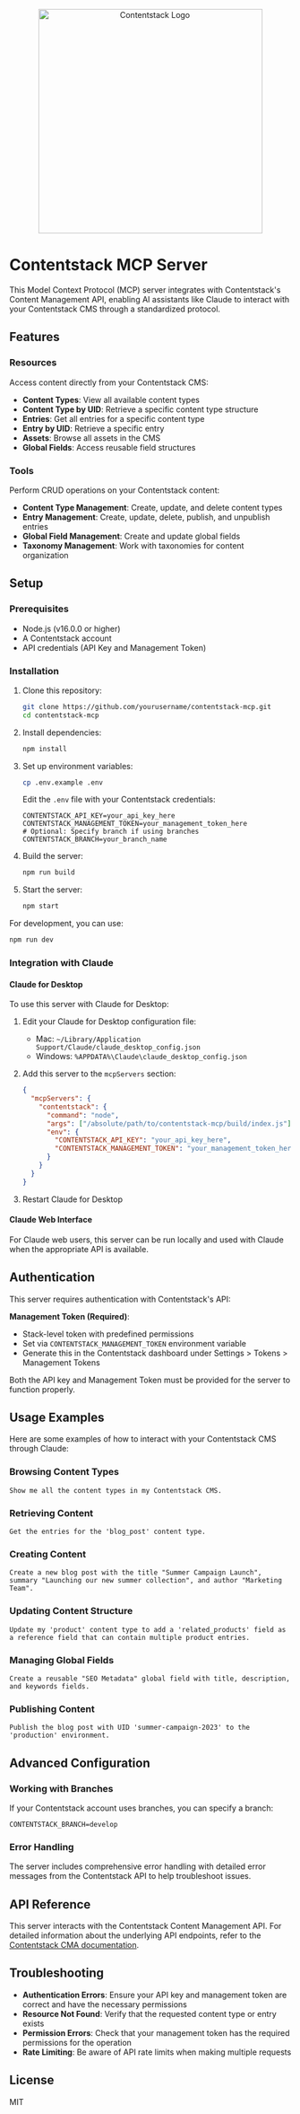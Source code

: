 <p align="center">
  <img src="https://images.contentstack.io/v3/assets/bltc5a09bf374882538/blt8f67099566c9b566/6397cbe80f17b871a8a6898b/contentstack_logo.png" alt="Contentstack Logo" width="400"/>
</p>

# Contentstack MCP Server

This Model Context Protocol (MCP) server integrates with Contentstack's Content Management API, enabling AI assistants like Claude to interact with your Contentstack CMS through a standardized protocol.

## Features

### Resources
Access content directly from your Contentstack CMS:
- **Content Types**: View all available content types
- **Content Type by UID**: Retrieve a specific content type structure
- **Entries**: Get all entries for a specific content type
- **Entry by UID**: Retrieve a specific entry
- **Assets**: Browse all assets in the CMS
- **Global Fields**: Access reusable field structures

### Tools
Perform CRUD operations on your Contentstack content:
- **Content Type Management**: Create, update, and delete content types
- **Entry Management**: Create, update, delete, publish, and unpublish entries
- **Global Field Management**: Create and update global fields
- **Taxonomy Management**: Work with taxonomies for content organization

## Setup

### Prerequisites
- Node.js (v16.0.0 or higher)
- A Contentstack account
- API credentials (API Key and Management Token)

### Installation

1. Clone this repository:
   ```bash
   git clone https://github.com/yourusername/contentstack-mcp.git
   cd contentstack-mcp
   ```

2. Install dependencies:
   ```bash
   npm install
   ```

3. Set up environment variables:
   ```bash
   cp .env.example .env
   ```
   
   Edit the `.env` file with your Contentstack credentials:
   ```
   CONTENTSTACK_API_KEY=your_api_key_here
   CONTENTSTACK_MANAGEMENT_TOKEN=your_management_token_here
   # Optional: Specify branch if using branches
   CONTENTSTACK_BRANCH=your_branch_name
   ```

4. Build the server:
   ```bash
   npm run build
   ```

5. Start the server:
   ```bash
   npm start
   ```

For development, you can use:
```bash
npm run dev
```

### Integration with Claude

#### Claude for Desktop

To use this server with Claude for Desktop:

1. Edit your Claude for Desktop configuration file:
   - Mac: `~/Library/Application Support/Claude/claude_desktop_config.json`
   - Windows: `%APPDATA%\Claude\claude_desktop_config.json`

2. Add this server to the `mcpServers` section:
   ```json
   {
     "mcpServers": {
       "contentstack": {
         "command": "node",
         "args": ["/absolute/path/to/contentstack-mcp/build/index.js"],
         "env": {
           "CONTENTSTACK_API_KEY": "your_api_key_here",
           "CONTENTSTACK_MANAGEMENT_TOKEN": "your_management_token_here"
         }
       }
     }
   }
   ```

3. Restart Claude for Desktop

#### Claude Web Interface

For Claude web users, this server can be run locally and used with Claude when the appropriate API is available.

## Authentication

This server requires authentication with Contentstack's API:

**Management Token (Required)**:
- Stack-level token with predefined permissions
- Set via `CONTENTSTACK_MANAGEMENT_TOKEN` environment variable
- Generate this in the Contentstack dashboard under Settings > Tokens > Management Tokens

Both the API key and Management Token must be provided for the server to function properly.

## Usage Examples

Here are some examples of how to interact with your Contentstack CMS through Claude:

### Browsing Content Types
```
Show me all the content types in my Contentstack CMS.
```

### Retrieving Content
```
Get the entries for the 'blog_post' content type.
```

### Creating Content
```
Create a new blog post with the title "Summer Campaign Launch", summary "Launching our new summer collection", and author "Marketing Team".
```

### Updating Content Structure
```
Update my 'product' content type to add a 'related_products' field as a reference field that can contain multiple product entries.
```

### Managing Global Fields
```
Create a reusable "SEO Metadata" global field with title, description, and keywords fields.
```

### Publishing Content
```
Publish the blog post with UID 'summer-campaign-2023' to the 'production' environment.
```

## Advanced Configuration

### Working with Branches

If your Contentstack account uses branches, you can specify a branch:

```
CONTENTSTACK_BRANCH=develop
```

### Error Handling

The server includes comprehensive error handling with detailed error messages from the Contentstack API to help troubleshoot issues.

## API Reference

This server interacts with the Contentstack Content Management API. For detailed information about the underlying API endpoints, refer to the [Contentstack CMA documentation](https://www.contentstack.com/docs/developers/apis/content-management-api/).

## Troubleshooting

- **Authentication Errors**: Ensure your API key and management token are correct and have the necessary permissions
- **Resource Not Found**: Verify that the requested content type or entry exists
- **Permission Errors**: Check that your management token has the required permissions for the operation
- **Rate Limiting**: Be aware of API rate limits when making multiple requests

## License

MIT
